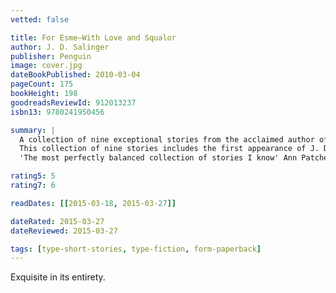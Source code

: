 ```yaml
---
vetted: false

title: For Esme—With Love and Squalor
author: J. D. Salinger
publisher: Penguin
image: cover.jpg
dateBookPublished: 2010-03-04
pageCount: 175
bookHeight: 198
goodreadsReviewId: 912013237
isbn13: 9780241950456

summary: |
  A collection of nine exceptional stories from the acclaimed author of The Catcher in the Rye 'This is the squalid, or moving, part of the story, and the scene changes. The people change, too. I'm still around, but from here on in, for reasons I'm not at liberty to disclose, I've disguised myself so cunningly that even the cleverest reader will fail to recognize me.'
  This collection of nine stories includes the first appearance of J. D. Salinger's fictional Glass family, introducing Seymour Glass in the unforgettable 'A Perfect Day for Bananafish'.
  'The most perfectly balanced collection of stories I know' Ann Patchett

rating5: 5
rating7: 6

readDates: [[2015-03-18, 2015-03-27]]

dateRated: 2015-03-27
dateReviewed: 2015-03-27

tags: [type-short-stories, type-fiction, form-paperback]
---
```


Exquisite in its entirety.
